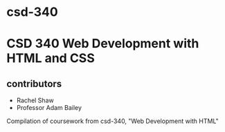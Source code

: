 # csd-340
# CSD 340 Web Development with HTML and CSS
## contributors
* Rachel Shaw
* Professor Adam Bailey

Compilation of coursework from csd-340, "Web Development with HTML"
